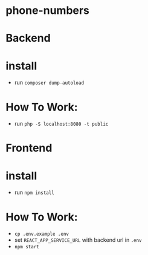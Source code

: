 # phone-numbers

# Backend

# install
  - run `composer dump-autoload`
# How To Work:
  - run `php -S localhost:8080 -t public`

# Frontend

# install
 - run `npm install`  

# How To Work:
  - `cp .env.example .env`
  - set `REACT_APP_SERVICE_URL` with backend url in `.env`
  - `npm start`
